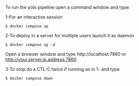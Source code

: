 

To run the yolo pipeline open a command window and type:

1-For an interactive session
```shell
$ docker compose up
```
2-To deploy in a server for multiple users launch it as daemon
```shell
$ docker compose up -d
```

Open a browser window and type http://localhost:7860 or http://your.server.ip.address:7860

3-To stop do a CTL-C twice if running as in 1- and type 

```shell
$ docker compose down
```



